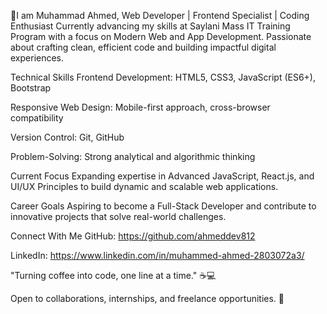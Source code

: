 👋I am Muhammad Ahmed,
Web Developer | Frontend Specialist | Coding Enthusiast
Currently advancing my skills at Saylani Mass IT Training Program with a focus on Modern Web and App Development. Passionate about crafting clean, efficient code and building impactful digital experiences.

Technical Skills
Frontend Development: HTML5, CSS3, JavaScript (ES6+), Bootstrap

Responsive Web Design: Mobile-first approach, cross-browser compatibility

Version Control: Git, GitHub

Problem-Solving: Strong analytical and algorithmic thinking

Current Focus
Expanding expertise in Advanced JavaScript, React.js, and UI/UX Principles to build dynamic and scalable web applications.

Career Goals
Aspiring to become a Full-Stack Developer and contribute to innovative projects that solve real-world challenges.

Connect With Me
GitHub: https://github.com/ahmeddev812

LinkedIn: https://www.linkedin.com/in/muhammed-ahmed-2803072a3/

"Turning coffee into code, one line at a time." ☕💻

Open to collaborations, internships, and freelance opportunities. 🚀
